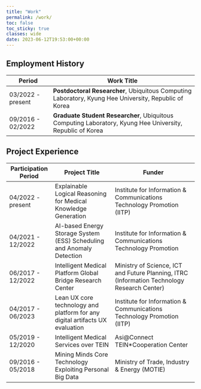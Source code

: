 ```yaml
---
title: "Work"
permalink: /work/
toc: false
toc_sticky: true
classes: wide
date: 2023-06-12T19:53:00+00:00
---
```


## Employment History

| Period            | Work Title                                                                                         |
| ----------------- | -------------------------------------------------------------------------------------------------- |
| 03/2022 - present | **Postdoctoral Researcher**, Ubiquitous Computing Laboratory, Kyung Hee University, Republic of Korea     |
| 09/2016 - 02/2022 | **Graduate Student Researcher**, Ubiquitous Computing Laboratory, Kyung Hee University, Republic of Korea |

## Project Experience

| Participation Period          | Project Title                                                                 | Funder
| ------------------------------| ------------------------------------------------------------------------------| -----------------------------------------------------------------|
| 04/2022 - present             | Explainable Logical Reasoning for Medical Knowledge Generation                | Institute for Information & Communications Technology Promotion (IITP) |
| 04/2021 - 12/2022             | AI-based Energy Storage System (ESS) Scheduling and Anomaly Detection         | Institute for Information & Communications Technology Promotion |
| 06/2017 - 12/2022             | Intelligent Medical Platform Global Bridge Research Center                    | Ministry of Science, ICT and Future Planning, ITRC (Information Technology Research Center) |
| 04/2017 - 06/2023             | Lean UX core technology and platform for any digital artifacts UX evaluation  | Institute for Information & Communications Technology Promotion (IITP) |
| 05/2019 - 12/2020             | Intelligent Medical Services over TEIN                                        | Asi@Connect TEIN\*Cooperation Center |
| 09/2016 - 05/2018             | Mining Minds Core Technology Exploiting Personal Big Data                     | Ministry of Trade, Industry & Energy (MOTIE) |

